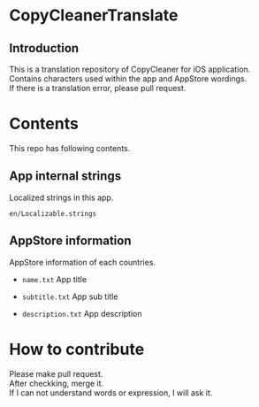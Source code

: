 # CopyCleanerTranslate

## Introduction
This is a translation repository of CopyCleaner for iOS application.  
Contains characters used within the app and AppStore wordings.  
If there is a translation error, please pull request.  

# Contents

This repo has following contents.

## App internal strings

Localized strings in this app.

```
en/Localizable.strings
```

## AppStore information

AppStore information of each countries.

- `name.txt` App title

- `subtitle.txt` App sub title

- `description.txt` App description


# How to contribute

Please make pull request.  
After checkking, merge it.  
If I can not understand words or expression, I will ask it.  


